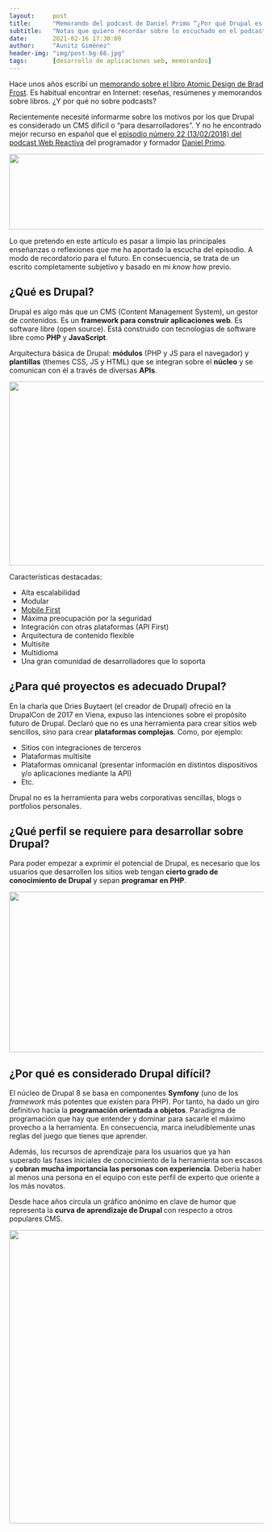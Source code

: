 ```yaml
---
layout:     post
title:      "Memorando del podcast de Daniel Primo “¿Por qué Drupal es difícil?”"
subtitle:   "Notas que quiero recordar sobre lo escuchado en el podcast"
date:       2021-02-16 17:30:00
author:     "Aunitz Giménez"
header-img: "img/post-bg-66.jpg"
tags:       [desarrollo de aplicaciones web, memorandos]
---
```


<p>Hace unos años escribí un <a href="{{ site.baseurl }}{% post_url 2017-09-15-memorando-libro-atomic-design-brad-frost %}">memorando sobre el libro Atomic Design de Brad Frost</a>. Es habitual encontrar en Internet: reseñas, resúmenes y memorandos sobre libros. ¿Y por qué no sobre podcasts?</p>

<p>Recientemente necesité informarme sobre los motivos por los que Drupal es considerado un CMS difícil o “para desarrolladores”. Y no he encontrado mejor recurso en español que el <a href="https://www.danielprimo.io/blog/por-que-drupal-es-dificil" target="_blank" rel="noopener noreferrer">episodio número 22 (13/02/2018) del podcast Web Reactiva</a> del programador y formador <a href="https://www.danielprimo.io/" target="_blank" rel="noopener noreferrer">Daniel Primo</a>.</p>

<p><img src="{{ site.baseurl }}/img/memorando-por-que-drupal-es-dificil-01.png" width="600" height="150" alt=""></p>

<p>Lo que pretendo en este artículo es pasar a limpio las principales enseñanzas o reflexiones que me ha aportado la escucha del episodio. A modo de recordatorio para el futuro. En consecuencia, se trata de un escrito completamente subjetivo y basado en mi <em>know how</em> previo.</p>

<h2>¿Qué es Drupal?</h2>
<p>Drupal es algo más que un CMS (Content Management System), un gestor de contenidos. Es un <strong>framework para construir aplicaciones web</strong>. Es software libre (open source). Está construido con tecnologías de software libre como <strong>PHP</strong> y <strong>JavaScript</strong>.</p>

<p>Arquitectura básica de Drupal: <strong>módulos</strong> (PHP y JS para el navegador) y <strong>plantillas</strong> (themes CSS, JS y HTML) que se integran sobre el <strong>núcleo</strong> y se comunican con él a través de diversas <strong>APIs</strong>.</p>

<p><img src="{{ site.baseurl }}/img/memorando-por-que-drupal-es-dificil-02.png" width="650" height="364" alt=""></p>

<p>Características destacadas:</p>
<ul>
	<li>Alta escalabilidad</li>
	<li>Modular</li>
	<li><a href="{{ site.baseurl }}{% post_url 2020-04-06-que-es-mobile-first %}">Mobile First</a></li>
	<li>Máxima preocupación por la seguridad</li>
	<li>Integración con otras plataformas (API First)</li>
	<li>Arquitectura de contenido flexible</li>
	<li>Multisite</li>
	<li>Multidioma</li>
	<li>Una gran comunidad de desarrolladores que lo soporta</li>
</ul>

<h2>¿Para qué proyectos es adecuado Drupal?</h2>
<p>En la charla que Dries Buytaert (el creador de Drupal) ofreció en la DrupalCon de 2017 en Viena, expuso las intenciones sobre el propósito futuro de Drupal. Declaró que no es una herramienta para crear sitios web sencillos, sino para crear <strong>plataformas complejas</strong>. Como, por ejemplo:</p>
<ul>
	<li>Sitios con integraciones de terceros</li>
	<li>Plataformas multisite</li>
	<li>Plataformas omnicanal (presentar información en distintos dispositivos y/o aplicaciones mediante la API)</li>
	<li>Etc.</li>
</ul>

<p>Drupal no es la herramienta para webs corporativas sencillas, blogs o portfolios personales.</p>

<h2>¿Qué perfil se requiere para desarrollar sobre Drupal?</h2>
<p>Para poder empezar a exprimir el potencial de Drupal, es necesario que los usuarios que desarrollen los sitios web tengan <strong>cierto grado de conocimiento de Drupal</strong> y sepan <strong>programar en PHP</strong>.</p>

<p><img src="{{ site.baseurl }}/img/memorando-por-que-drupal-es-dificil-03.jpg" width="720" height="318" alt=""></p>

<h2>¿Por qué es considerado Drupal difícil?</h2>
<p>El núcleo de Drupal 8 se basa en componentes <strong>Symfony</strong> (uno de los <em>framework</em> más potentes que existen para PHP). Por tanto, ha dado un giro definitivo hacia la <strong>programación orientada a objetos</strong>. Paradigma de programación que hay que entender y dominar para sacarle el máximo provecho a la herramienta. En consecuencia, marca ineludiblemente unas reglas del juego que tienes que aprender.</p>

<p>Además, los recursos de aprendizaje para los usuarios que ya han superado las fases iniciales de conocimiento de la herramienta son escasos y <strong>cobran mucha importancia las personas con experiencia</strong>. Debería haber al menos una persona en el equipo con este perfil de experto que oriente a los más novatos.</p>
<p>Desde hace años circula un gráfico anónimo en clave de humor que representa la <strong>curva de aprendizaje de Drupal </strong>con respecto a otros populares CMS.</p>

<p><img src="{{ site.baseurl }}/img/memorando-por-que-drupal-es-dificil-04.png" width="600" height="581" alt=""></p>